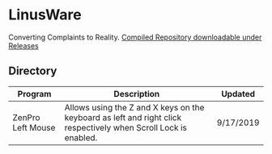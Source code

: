 # LinusWare
Converting Complaints to Reality. [Compiled Repository downloadable under Releases](https://github.com/rcmaehl/LinusWare/releases)

## Directory
Program|Description|Updated
--|--|--
ZenPro Left Mouse|Allows using the Z and X keys on the keyboard as left and right click respectively when Scroll Lock is enabled.|9/17/2019
